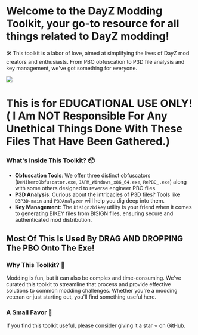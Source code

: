 # Welcome to the DayZ Modding Toolkit, your go-to resource for all things related to DayZ modding! 
🛠️ This toolkit is a labor of love, aimed at simplifying the lives of DayZ mod creators and enthusiasts. 
From PBO obfuscation to P3D file analysis and key management, we've got something for everyone.

![](https://komarev.com/ghpvc/?username=LinuxPhantom)

# This is for EDUCATIONAL USE ONLY! ( I Am NOT Responsible For Any Unethical Things Done With These Files That Have Been Gathered.) 
### What's Inside This Toolkit? 📦
- **Obfuscation Tools**: We offer three distinct obfuscators (`DeMikeroObfuscator.exe`, `JAPM_Windows_x86_64.exe`, `RePBO_.exe`) along with some others designed to reverse engineer PBO files.
- **P3D Analysis**: Curious about the intricacies of P3D files? Tools like `D3P3D-main` and `P3DAnalyzer` will help you dig deep into them.
- **Key Management**: The `bisign2bikey` utility is your friend when it comes to generating BIKEY files from BISIGN files, ensuring secure and authenticated mod distribution.

## Most Of This Is Used By DRAG AND DROPPING The PBO Onto The Exe!

### Why This Toolkit? 🤔
Modding is fun, but it can also be complex and time-consuming. We've curated this toolkit to streamline that process and provide effective solutions to common modding challenges. Whether you're a modding veteran or just starting out, you'll find something useful here.

### A Small Favor 🌟
If you find this toolkit useful, please consider giving it a star ⭐ on GitHub. 

